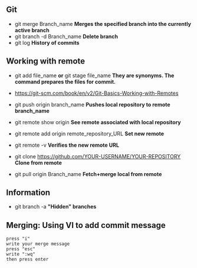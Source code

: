 ## Git
* git merge Branch_name **Merges the specified branch into the currently active branch**
* git branch -d Branch_name **Delete branch**
* git log **History of commits**

## Working with remote
* git add file_name **or** git stage file_name **They are synonyms. The command prepares the files for commit.**

* https://git-scm.com/book/en/v2/Git-Basics-Working-with-Remotes
    
* git push origin branch_name   **Pushes local repository to remote branch_name**
    
* git remote show origin    **See remote associated with local repository**

* git remote add origin remote_repository_URL   **Set new remote**

* git remote -v     **Verifies the new remote URL**

* git clone https://github.com/YOUR-USERNAME/YOUR-REPOSITORY    **Clone from remote**

* git pull origin Branch_name   **Fetch+merge local from remote**

## Information
* git branch -a **"Hidden" branches**

## Merging: **Using VI to add commit message**
    press "i"
    write your merge message
    press "esc"
    write ":wq"
    then press enter
